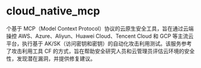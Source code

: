 # cloud_native_mcp
个基于 MCP（Model Context Protocol）协议的云原生安全工具，旨在通过云端操控 AWS、Azure、Aliyun、Huawei Cloud、Tencent Cloud 和 GCP 等主流云平台，执行基于 AK/SK（访问密钥和密钥）的自动化攻击利用测试。该服务参考了攻击利用工具 CF 的方式，旨在帮助安全研究人员和云管理员评估云环境的安全性，发现潜在漏洞，并提供修复建议。
